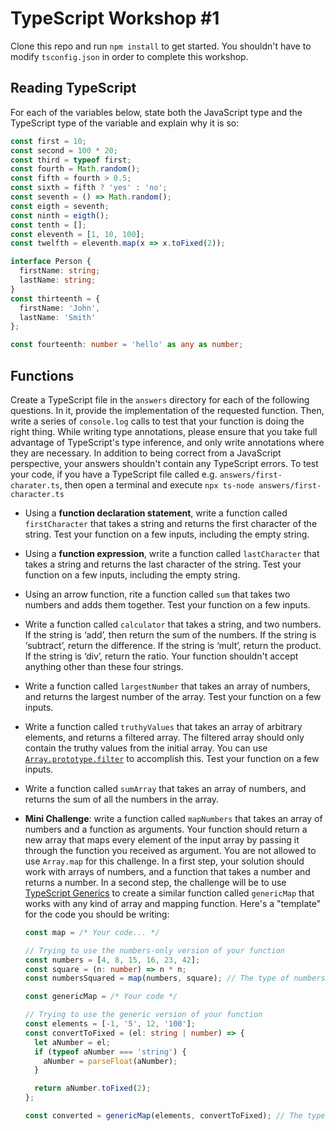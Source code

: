 # TypeScript Workshop #1
Clone this repo and run `npm install` to get started. You shouldn't have to modify `tsconfig.json` in order to complete this workshop.

## Reading TypeScript
For each of the variables below, state both the JavaScript type and the TypeScript type of the variable and explain why it is so:

```typescript
const first = 10;
const second = 100 * 20;
const third = typeof first;
const fourth = Math.random();
const fifth = fourth > 0.5;
const sixth = fifth ? 'yes' : 'no';
const seventh = () => Math.random();
const eigth = seventh;
const ninth = eigth();
const tenth = [];
const eleventh = [1, 10, 100];
const twelfth = eleventh.map(x => x.toFixed(2));

interface Person {
  firstName: string;
  lastName: string;
}
const thirteenth = {
  firstName: 'John',
  lastName: 'Smith'
};

const fourteenth: number = 'hello' as any as number;
```

## Functions

Create a TypeScript file in the `answers` directory for each of the following questions. In it, provide the implementation of the requested function. Then, write a series of `console.log` calls to test that your function is doing the right thing. While writing type annotations, please ensure that you take full advantage of TypeScript's type inference, and only write annotations where they are necessary. In addition to being correct from a JavaScript perspective, your answers shouldn't contain any TypeScript errors. To test your code, if you have a TypeScript file called e.g. `answers/first-charater.ts`, then open a terminal and execute `npx ts-node answers/first-character.ts`

* Using a **function declaration statement**, write a function called `firstCharacter` that takes a string and returns the first character of the string. Test your function on a few inputs, including the empty string.
* Using a **function expression**, write a function called `lastCharacter` that takes a string and returns the last character of the string. Test your function on a few inputs, including the empty string.
* Using an arrow function, rite a function called `sum` that takes two numbers and adds them together. Test your function on a few inputs.
* Write a function called `calculator` that takes a string, and two numbers. If the string is ‘add’, then return the sum of the numbers. If the string is ‘subtract’, return the difference. If the string is ‘mult’, return the product. If the string is ‘div’, return the ratio. Your function shouldn't accept anything other than these four strings.
* Write a function called `largestNumber` that takes an array of numbers, and returns the largest number of the array. Test your function on a few inputs.
* Write a function called `truthyValues` that takes an array of arbitrary elements, and returns a filtered array. The filtered array should only contain the truthy values from the initial array. You can use [`Array.prototype.filter`](https://developer.mozilla.org/en-US/docs/Web/JavaScript/Reference/Global_Objects/Array/filter) to accomplish this. Test your function on a few inputs.
* Write a function called `sumArray` that takes an array of numbers, and returns the sum of all the numbers in the array.
* **Mini Challenge**: write a function called `mapNumbers` that takes an array of numbers and a function as arguments. Your function should return a new array that maps every element of the input array by passing it through the function you received as argument. You are not allowed to use `Array.map` for this challenge. In a first step, your solution should work with arrays of numbers, and a function that takes a number and returns a number. In a second step, the challenge will be to use [TypeScript Generics](https://www.typescriptlang.org/docs/handbook/generics.html) to create a similar function called `genericMap` that works with any kind of array and mapping function. Here's a "template" for the code you should be writing:

  ```typescript
  const map = /* Your code... */

  // Trying to use the numbers-only version of your function
  const numbers = [4, 8, 15, 16, 23, 42];
  const square = (n: number) => n * n;
  const numbersSquared = map(numbers, square); // The type of numbersSquared should be number[]

  const genericMap = /* Your code */
  
  // Trying to use the generic version of your function
  const elements = [-1, '5', 12, '100'];
  const convertToFixed = (el: string | number) => {
    let aNumber = el;
    if (typeof aNumber === 'string') {
      aNumber = parseFloat(aNumber);
    }

    return aNumber.toFixed(2);
  };

  const converted = genericMap(elements, convertToFixed); // The type of converted should be string[]
  ```